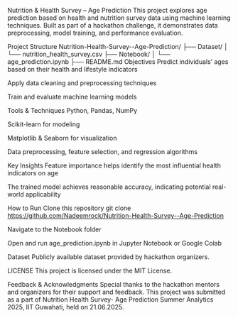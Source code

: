  Nutrition & Health Survey – Age Prediction
This project explores age prediction based on health and nutrition survey data using machine learning techniques. Built as part of a hackathon challenge, it demonstrates data preprocessing, model training, and performance evaluation.

 Project Structure
Nutrition-Health-Survey--Age-Prediction/
├── Dataset/
│   └── nutrition_health_survey.csv
├── Notebook/
│   └── age_prediction.ipynb
├── README.md
 Objectives
Predict individuals’ ages based on their health and lifestyle indicators

Apply data cleaning and preprocessing techniques

Train and evaluate machine learning models

 Tools & Techniques
Python, Pandas, NumPy

Scikit-learn for modeling

Matplotlib & Seaborn for visualization

Data preprocessing, feature selection, and regression algorithms

 Key Insights
Feature importance helps identify the most influential health indicators on age

The trained model achieves reasonable accuracy, indicating potential real-world applicability

 How to Run
Clone this repository git clone https://github.com/Nadeemrock/Nutrition-Health-Survey--Age-Prediction

Navigate to the Notebook folder

Open and run age_prediction.ipynb in Jupyter Notebook or Google Colab

 Dataset
Publicly available dataset provided by hackathon organizers.

LICENSE
This project is licensed under the MIT License.

 Feedback & Acknowledgments
Special thanks to the hackathon mentors and organizers for their support and feedback. This project was submitted as a part of Nutrition Health Survey- Age Prediction Summer Analytics 2025, IIT Guwahati, held on 21.06.2025.
